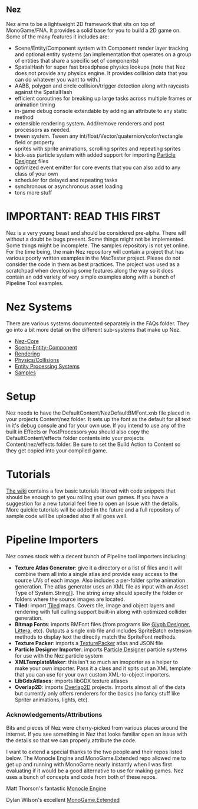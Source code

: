 ## Nez

Nez aims to be a lightweight 2D framework that sits on top of MonoGame/FNA. It provides a solid base for you to build a 2D game on. Some of the many features it includes are:

- Scene/Entity/Component system with Component render layer tracking and optional entity systems (an implementation that operates on a group of entities that share a specific set of components)
- SpatialHash for super fast broadphase physics lookups (note that Nez does not provide any physics engine. It provides collision data that you can do whatever you want to with.)
- AABB, polygon and circle collision/trigger detection along with raycasts against the SpatialHash
- efficient coroutines for breaking up large tasks across multiple frames or animation timing
- in-game debug console extendable by adding an attribute to any static method
- extensible rendering system. Add/remove renderers and post processors as needed.
- tween system. Tween any int/float/Vector/quaternion/color/rectangle field or property
- sprites with sprite animations, scrolling sprites and repeating sprites
- kick-ass particle system with added support for importing [Particle Designer](https://71squared.com/particledesigner) files
- optimized event emitter for core events that you can also add to any class of your own
- scheduler for delayed and repeating tasks
- synchronous or asynchronous asset loading
- tons more stuff


IMPORTANT: READ THIS FIRST
==========

Nez is a very young beast and should be considered pre-alpha. There will without a doubt be bugs present. Some things might not be implemented. Some things might be incomplete. The samples repository is not yet online. For the time being, the main Nez repository will contain a project that has various poorly written examples in the MacTester project. Please do not consider the code in them as best practices. The project was used as a scratchpad when developing some features along the way so it does contain an odd variety of very simple examples along with a bunch of Pipeline Tool examples.



Nez Systems
==========

There are various systems documented separately in the FAQs folder. They go into a bit more detail on the different sub-systems that make up Nez.

- [Nez-Core](Documentation/FAQs/Nez-Core.md)
- [Scene-Entity-Component](Documentation/FAQs/Scene-Entity-Component.md)
- [Rendering](Documentation/FAQs/Rendering.md)
- [Physics/Collisions](Documentation/FAQs/Physics.md)
- [Entity Processing Systems](Documentation/FAQs/EntitySystems.md)
- [Samples](Documentation/FAQs/Samples.md)



Setup
==========

Nez needs to have the DefaultContent/NezDefaultBMFont.xnb file placed in your projects Content/nez folder. It sets up the font as the default for all text in it's debug console and for your own use. If you intend to use any of the built in Effects or PostProcessors you should also copy the DefaultContent/effects folder contents into your projects Content/nez/effects folder. Be sure to set the Build Action to Content so they get copied into your compiled game.


Tutorials
==========

[The wiki](https://github.com/prime31/Nez/wiki) contains a few basic tutorials littered with code snippets that should be enough to get you rolling your own games. If you have a suggestion for a new tutorial feel free to open an Issue with the details. More quickie tutorials will be added in the future and a full repository of sample code will be uploaded also if all goes well.


Pipeline Importers
==========

Nez comes stock with a decent bunch of Pipeline tool importers including:

- **Texture Atlas Generator**: give it a directory or a list of files and it will combine them all into a single atlas and provide easy access to the source UVs of each image. Also includes a per-folder sprite animation generation. The atlas generator uses an XML file as input with an Asset Type of System.String[]. The string array should specify the folder or folders where the source images are located.
- **Tiled**: import [Tiled](http://www.mapeditor.org/) maps. Covers tile, image and object layers and rendering with full culling support built-in along with optimized collider generation.
- **Bitmap Fonts**: imports BMFont files (from programs like [Glyph Designer](https://71squared.com/glyphdesigner), [Littera](http://kvazars.com/littera/), etc). Outputs a single xnb file and includes SpriteBatch extension methods to display text the directly match the SpriteFont methods.
- **Texture Packer**: imports a [TexturePacker](https://www.codeandweb.com/texturepacker) atlas and JSON file
- **Particle Designer Importer**: imports [Particle Designer](https://71squared.com/particledesigner) particle systems for use with the Nez particle system
- **XMLTemplateMaker**: this isn't so much an imoporter as a helper to make your own importer. Pass it a class and it spits out an XML template that you can use for your own custom XML-to-object importers.
- **LibGdxAtlases**: imports libGDX texture atlases
- **Overlap2D**: imports [Overlap2D](http://overlap2d.com/) projects. Imports almost all of the data but currently only offers renderers for the basics (no fancy stuff like Spriter animations, lights, etc).



### Acknowledgements/Attributions

Bits and pieces of Nez were cherry-picked from various places around the internet. If you see something in Nez that looks familiar open an issue with the details so that we can properly attribute the code.

I want to extend a special thanks to the two people and their repos listed below. The Monocle Engine and MonoGame.Extended repo allowed me to get up and running with MonoGame nearly instantly when I was first evaluating if it would be a good alternative to use for making games. Nez uses a bunch of concepts and code from both of these repos.

Matt Thorson's fantastic [Monocle Engine](https://bitbucket.org/MattThorson/monocle-engine)

Dylan Wilson's excellent [MonoGame.Extended](https://github.com/craftworkgames/MonoGame.Extended)
